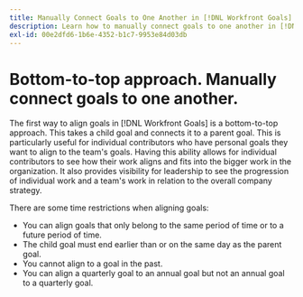 ```yaml
---
title: Manually Connect Goals to One Another in [!DNL Workfront Goals]
description: Learn how to manually connect goals to one another in [!DNL Workfront Goals].
exl-id: 00e2dfd6-1b6e-4352-b1c7-9953e84d03db
---
```

# Bottom-to-top approach. Manually connect goals to one another.

The first way to align goals in [!DNL Workfront Goals] is a bottom-to-top approach. This takes a child goal and connects it to a parent goal. This is particularly useful for individual contributors who have personal goals they want to align to the team's goals. Having this ability allows for individual contributors to see how their work aligns and fits into the bigger work in the organization. It also provides visibility for leadership to see the progression of individual work and a team's work in relation to the overall company strategy.

There are some time restrictions when aligning goals:

* You can align goals that only belong to the same period of time or to a future period of time.
* The child goal must end earlier than or on the same day as the parent goal.
* You cannot align to a goal in the past.
* You can align a quarterly goal to an annual goal but not an annual goal to a quarterly goal.

